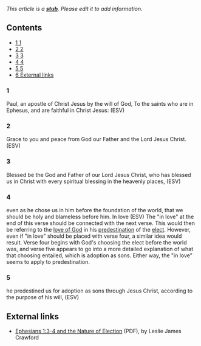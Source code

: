 *This article is a **[stub](http://www.theopedia.com/Category:Theopedia_stubs "Category:Theopedia stubs")**. Please edit it to add information.*
## Contents

-   [1 1](#1)
-   [2 2](#2)
-   [3 3](#3)
-   [4 4](#4)
-   [5 5](#5)
-   [6 External links](#External_links)

### 1

Paul, an apostle of Christ Jesus by the will of God, To the saints
who are in Ephesus, and are faithful in Christ Jesus: (ESV)
### 2

Grace to you and peace from God our Father and the Lord Jesus
Christ. (ESV)
### 3

Blessed be the God and Father of our Lord Jesus Christ, who has
blessed us in Christ with every spiritual blessing in the heavenly
places, (ESV)
### 4

even as he chose us in him before the foundation of the world, that
we should be holy and blameless before him. In love (ESV)
The "in love" at the end of this verse should be connected with the
next verse. This would then be referring to the
[love of God](Love_of_God "Love of God") in his
[predestination](Predestination "Predestination") of the
[elect](index.php?title=Elect&action=edit&redlink=1 "Elect (page does not exist)").
However, even if "in love" should be placed with verse four, a
similar idea would result. Verse four begins with God's choosing
the elect before the world was, and verse five appears to go into a
more detailed explanation of what that choosing entailed, which is
adoption as sons. Either way, the "in love" seems to apply to
predestination.

### 5

he predestined us for adoption as sons through Jesus Christ,
according to the purpose of his will, (ESV)
## External links

-   [Ephesians 1:3-4 and the Nature of Election](http://www.tms.edu/tmsj/tmsj11e.pdf)
    (PDF), by Leslie James Crawford



